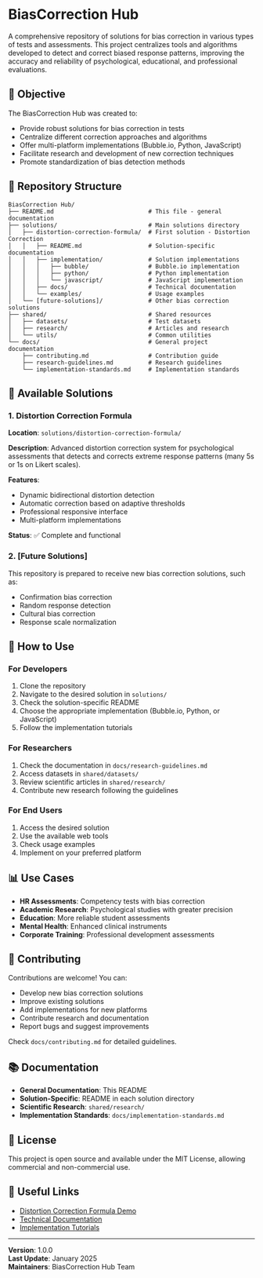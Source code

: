 # BiasCorrection Hub

A comprehensive repository of solutions for bias correction in various types of tests and assessments. This project centralizes tools and algorithms developed to detect and correct biased response patterns, improving the accuracy and reliability of psychological, educational, and professional evaluations.

## 🎯 Objective

The BiasCorrection Hub was created to:
- Provide robust solutions for bias correction in tests
- Centralize different correction approaches and algorithms
- Offer multi-platform implementations (Bubble.io, Python, JavaScript)
- Facilitate research and development of new correction techniques
- Promote standardization of bias detection methods

## 📁 Repository Structure

```
BiasCorrection Hub/
├── README.md                           # This file - general documentation
├── solutions/                          # Main solutions directory
│   ├── distortion-correction-formula/  # First solution - Distortion Correction
│   │   ├── README.md                   # Solution-specific documentation
│   │   ├── implementation/             # Solution implementations
│   │   │   ├── bubble/                 # Bubble.io implementation
│   │   │   ├── python/                 # Python implementation
│   │   │   └── javascript/             # JavaScript implementation
│   │   ├── docs/                       # Technical documentation
│   │   └── examples/                   # Usage examples
│   └── [future-solutions]/             # Other bias correction solutions
├── shared/                             # Shared resources
│   ├── datasets/                       # Test datasets
│   ├── research/                       # Articles and research
│   └── utils/                          # Common utilities
└── docs/                               # General project documentation
    ├── contributing.md                 # Contribution guide
    ├── research-guidelines.md          # Research guidelines
    └── implementation-standards.md     # Implementation standards
```

## 🔧 Available Solutions

### 1. Distortion Correction Formula
**Location**: `solutions/distortion-correction-formula/`

**Description**: Advanced distortion correction system for psychological assessments that detects and corrects extreme response patterns (many 5s or 1s on Likert scales).

**Features**:
- Dynamic bidirectional distortion detection
- Automatic correction based on adaptive thresholds
- Professional responsive interface
- Multi-platform implementations

**Status**: ✅ Complete and functional

### 2. [Future Solutions]
This repository is prepared to receive new bias correction solutions, such as:
- Confirmation bias correction
- Random response detection
- Cultural bias correction
- Response scale normalization

## 🚀 How to Use

### For Developers
1. Clone the repository
2. Navigate to the desired solution in `solutions/`
3. Check the solution-specific README
4. Choose the appropriate implementation (Bubble.io, Python, or JavaScript)
5. Follow the implementation tutorials

### For Researchers
1. Check the documentation in `docs/research-guidelines.md`
2. Access datasets in `shared/datasets/`
3. Review scientific articles in `shared/research/`
4. Contribute new research following the guidelines

### For End Users
1. Access the desired solution
2. Use the available web tools
3. Check usage examples
4. Implement on your preferred platform

## 📊 Use Cases

- **HR Assessments**: Competency tests with bias correction
- **Academic Research**: Psychological studies with greater precision
- **Education**: More reliable student assessments
- **Mental Health**: Enhanced clinical instruments
- **Corporate Training**: Professional development assessments

## 🤝 Contributing

Contributions are welcome! You can:
- Develop new bias correction solutions
- Improve existing solutions
- Add implementations for new platforms
- Contribute research and documentation
- Report bugs and suggest improvements

Check `docs/contributing.md` for detailed guidelines.

## 📚 Documentation

- **General Documentation**: This README
- **Solution-Specific**: README in each solution directory
- **Scientific Research**: `shared/research/`
- **Implementation Standards**: `docs/implementation-standards.md`

## 📄 License

This project is open source and available under the MIT License, allowing commercial and non-commercial use.

## 🔗 Useful Links

- [Distortion Correction Formula Demo](http://localhost:8000/psychological-assessment-tool.html)
- [Technical Documentation](solutions/distortion-correction-formula/docs/)
- [Implementation Tutorials](solutions/distortion-correction-formula/implementation/)

---

**Version**: 1.0.0  
**Last Update**: January 2025  
**Maintainers**: BiasCorrection Hub Team